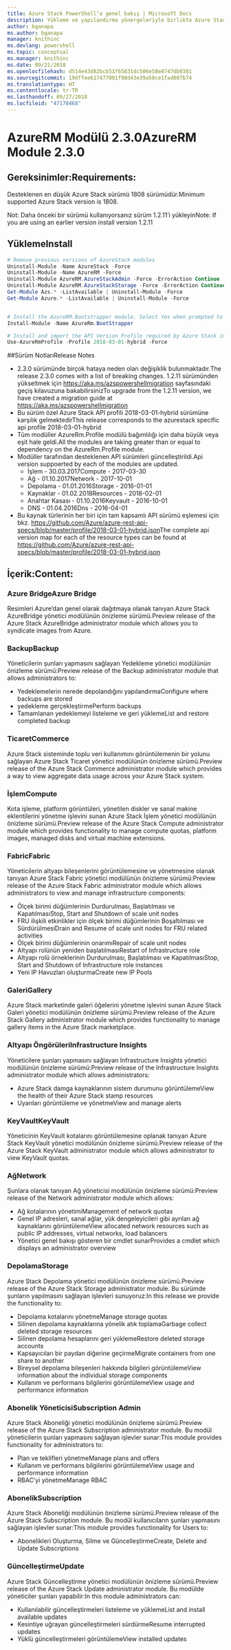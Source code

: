 ```yaml
---
title: Azure Stack PowerShell’e genel bakış | Microsoft Docs
description: Yükleme ve yapılandırma yönergeleriyle birlikte Azure Stack için PowerShell’e genel bakış.
author: bganapa
ms.author: bganapa
manager: knithinc
ms.devlang: powershell
ms.topic: conceptual
ms.manager: knithinc
ms.date: 09/21/2018
ms.openlocfilehash: d514e43d82bcb51f65831dc506e58e8747db0381
ms.sourcegitcommit: 19dffee617477001f98d43e39a50ce1fad087b74
ms.translationtype: HT
ms.contentlocale: tr-TR
ms.lasthandoff: 09/27/2018
ms.locfileid: "47178468"
---
```

# <a name="azurerm-module-230"></a><span data-ttu-id="01604-103">AzureRM Modülü 2.3.0</span><span class="sxs-lookup"><span data-stu-id="01604-103">AzureRM Module 2.3.0</span></span>

## <a name="requirements"></a><span data-ttu-id="01604-104">Gereksinimler:</span><span class="sxs-lookup"><span data-stu-id="01604-104">Requirements:</span></span>
<span data-ttu-id="01604-105">Desteklenen en düşük Azure Stack sürümü 1808 sürümüdür.</span><span class="sxs-lookup"><span data-stu-id="01604-105">Minimum supported Azure Stack version is 1808.</span></span>

<span data-ttu-id="01604-106">Not: Daha önceki bir sürümü kullanıyorsanız sürüm 1.2.11’i yükleyin</span><span class="sxs-lookup"><span data-stu-id="01604-106">Note: If you are using an earlier version install version 1.2.11</span></span>


## <a name="install"></a><span data-ttu-id="01604-107">Yükleme</span><span class="sxs-lookup"><span data-stu-id="01604-107">Install</span></span>
```powershell
# Remove previous versions of AzureStack modules
Uninstall-Module -Name AzureStack -Force 
Uninstall-Module -Name AzureRM -Force 
Uninstall-Module AzureRM.AzureStackAdmin -Force -ErrorAction Continue
Uninstall-Module AzureRM.AzureStackStorage -Force -ErrorAction Continue
Get-Module Azs.* -ListAvailable | Uninstall-Module -Force
Get-Module Azure.* -ListAvailable | Uninstall-Module -Force


# Install the AzureRM.Bootstrapper module. Select Yes when prompted to install NuGet
Install-Module -Name AzureRm.BootStrapper

# Install and import the API Version Profile required by Azure Stack into the current PowerShell session.
Use-AzureRmProfile -Profile 2018-03-01-hybrid -Force

```

##<a name="release-notes"></a><span data-ttu-id="01604-108">Sürüm Notları</span><span class="sxs-lookup"><span data-stu-id="01604-108">Release Notes</span></span>
* <span data-ttu-id="01604-109">2.3.0 sürümünde birçok hataya neden olan değişiklik bulunmaktadır.</span><span class="sxs-lookup"><span data-stu-id="01604-109">The release 2.3.0 comes with a list of breaking changes.</span></span> <span data-ttu-id="01604-110">1.2.11 sürümünden yükseltmek için https://aka.ms/azspowershellmigration sayfasındaki geçiş kılavuzuna bakabilirsiniz</span><span class="sxs-lookup"><span data-stu-id="01604-110">To upgrade from the 1.2.11 version, we have created a migration guide at https://aka.ms/azspowershellmigration</span></span>
* <span data-ttu-id="01604-111">Bu sürüm özel Azure Stack API profili 2018-03-01-hybrid sürümüne karşılık gelmektedir</span><span class="sxs-lookup"><span data-stu-id="01604-111">This release corresponds to the azurestack specific api profile 2018-03-01-hybrid</span></span>
* <span data-ttu-id="01604-112">Tüm modüller AzureRm.Profile modülü bağımlılığı için daha büyük veya eşit hale geldi.</span><span class="sxs-lookup"><span data-stu-id="01604-112">All the modules are taking greater than or equal to dependency on the AzureRm.Profile module.</span></span>
* <span data-ttu-id="01604-113">Modüller tarafından desteklenen API sürümleri güncelleştirildi.</span><span class="sxs-lookup"><span data-stu-id="01604-113">Api version suppoerted by  each of the modules are updated.</span></span> 
    * <span data-ttu-id="01604-114">İşlem - 30.03.2017</span><span class="sxs-lookup"><span data-stu-id="01604-114">Compute - 2017-03-30</span></span>
    * <span data-ttu-id="01604-115">Ağ - 01.10.2017</span><span class="sxs-lookup"><span data-stu-id="01604-115">Network - 2017-10-01</span></span>
    * <span data-ttu-id="01604-116">Depolama - 01.01.2016</span><span class="sxs-lookup"><span data-stu-id="01604-116">Storage - 2016-01-01</span></span>
    * <span data-ttu-id="01604-117">Kaynaklar - 01.02.2018</span><span class="sxs-lookup"><span data-stu-id="01604-117">Resources - 2018-02-01</span></span>
    * <span data-ttu-id="01604-118">Anahtar Kasası - 01.10.2016</span><span class="sxs-lookup"><span data-stu-id="01604-118">Keyvault - 2016-10-01</span></span>
    * <span data-ttu-id="01604-119">DNS - 01.04.2016</span><span class="sxs-lookup"><span data-stu-id="01604-119">Dns - 2016-04-01</span></span>
* <span data-ttu-id="01604-120">Bu kaynak türlerinin her biri için tam kapsamlı API sürümü eşlemesi için bkz. https://github.com/Azure/azure-rest-api-specs/blob/master/profile/2018-03-01-hybrid.json</span><span class="sxs-lookup"><span data-stu-id="01604-120">The complete api version map for each of the resource types can be found at https://github.com/Azure/azure-rest-api-specs/blob/master/profile/2018-03-01-hybrid.json</span></span>

## <a name="content"></a><span data-ttu-id="01604-121">İçerik:</span><span class="sxs-lookup"><span data-stu-id="01604-121">Content:</span></span>
### <a name="azure-bridge"></a><span data-ttu-id="01604-122">Azure Bridge</span><span class="sxs-lookup"><span data-stu-id="01604-122">Azure Bridge</span></span>
<span data-ttu-id="01604-123">Resimleri Azure’dan genel olarak dağıtmaya olanak tanıyan Azure Stack AzureBridge yönetici modülünün önizleme sürümü.</span><span class="sxs-lookup"><span data-stu-id="01604-123">Preview release of the Azure Stack AzureBridge administrator module which allows you to syndicate images from Azure.</span></span>

### <a name="backup"></a><span data-ttu-id="01604-124">Backup</span><span class="sxs-lookup"><span data-stu-id="01604-124">Backup</span></span>
<span data-ttu-id="01604-125">Yöneticilerin şunları yapmasını sağlayan Yedekleme yönetici modülünün önizleme sürümü:</span><span class="sxs-lookup"><span data-stu-id="01604-125">Preview release of the Backup administrator module that allows administrators to:</span></span>
- <span data-ttu-id="01604-126">Yedeklemelerin nerede depolandığını yapılandırma</span><span class="sxs-lookup"><span data-stu-id="01604-126">Configure where backups are stored</span></span>
- <span data-ttu-id="01604-127">yedekleme gerçekleştirme</span><span class="sxs-lookup"><span data-stu-id="01604-127">Perform backups</span></span>
- <span data-ttu-id="01604-128">Tamamlanan yedeklemeyi listeleme ve geri yükleme</span><span class="sxs-lookup"><span data-stu-id="01604-128">List and restore completed backup</span></span>

### <a name="commerce"></a><span data-ttu-id="01604-129">Ticaret</span><span class="sxs-lookup"><span data-stu-id="01604-129">Commerce</span></span>
<span data-ttu-id="01604-130">Azure Stack sisteminde toplu veri kullanımını görüntülemenin bir yolunu sağlayan Azure Stack Ticaret yönetici modülünün önizleme sürümü.</span><span class="sxs-lookup"><span data-stu-id="01604-130">Preview release of the Azure Stack Commerce administrator module which provides a way to view aggregate data usage across your Azure Stack system.</span></span>

### <a name="compute"></a><span data-ttu-id="01604-131">İşlem</span><span class="sxs-lookup"><span data-stu-id="01604-131">Compute</span></span>
<span data-ttu-id="01604-132">Kota işleme, platform görüntüleri, yönetilen diskler ve sanal makine eklentilerini yönetme işlevini sunan Azure Stack İşlem yönetici modülünün önizleme sürümü.</span><span class="sxs-lookup"><span data-stu-id="01604-132">Preview release of the Azure Stack Compute administrator module which provides functionality to manage compute quotas, platform images, managed disks and virtual machine extensions.</span></span>

### <a name="fabric"></a><span data-ttu-id="01604-133">Fabric</span><span class="sxs-lookup"><span data-stu-id="01604-133">Fabric</span></span>
<span data-ttu-id="01604-134">Yöneticilerin altyapı bileşenlerini görüntülemesine ve yönetmesine olanak tanıyan Azure Stack Fabric yönetici modülünün önizleme sürümü:</span><span class="sxs-lookup"><span data-stu-id="01604-134">Preview release of the Azure Stack Fabric administrator module which allows administrators to view and manage infrastructure components:</span></span>
- <span data-ttu-id="01604-135">Ölçek birimi düğümlerinin Durdurulması, Başlatılması ve Kapatılması</span><span class="sxs-lookup"><span data-stu-id="01604-135">Stop, Start and Shutdown of scale unit nodes</span></span>
- <span data-ttu-id="01604-136">FRU ilişkili etkinlikler için ölçek birimi düğümlerinin Boşaltılması ve Sürdürülmesi</span><span class="sxs-lookup"><span data-stu-id="01604-136">Drain and Resume of scale unit nodes for FRU related activities</span></span>
- <span data-ttu-id="01604-137">Ölçek birimi düğümlerinin onarımı</span><span class="sxs-lookup"><span data-stu-id="01604-137">Repair of scale unit nodes</span></span>
- <span data-ttu-id="01604-138">Altyapı rolünün yeniden başlatılması</span><span class="sxs-lookup"><span data-stu-id="01604-138">Restart of Infrastructure role</span></span>
- <span data-ttu-id="01604-139">Altyapı rolü örneklerinin Durdurulması, Başlatılması ve Kapatılması</span><span class="sxs-lookup"><span data-stu-id="01604-139">Stop, Start and Shutdown of Infrastructure role instances</span></span>
- <span data-ttu-id="01604-140">Yeni IP Havuzları oluşturma</span><span class="sxs-lookup"><span data-stu-id="01604-140">Create new IP Pools</span></span>


### <a name="gallery"></a><span data-ttu-id="01604-141">Galeri</span><span class="sxs-lookup"><span data-stu-id="01604-141">Gallery</span></span>
<span data-ttu-id="01604-142">Azure Stack marketinde galeri öğelerini yönetme işlevini sunan Azure Stack Galeri yönetici modülünün önizleme sürümü.</span><span class="sxs-lookup"><span data-stu-id="01604-142">Preview release of the Azure Stack Gallery administrator module which provides functionality to manage gallery items in the Azure Stack marketplace.</span></span>

### <a name="infrastructure-insights"></a><span data-ttu-id="01604-143">Altyapı Öngörüleri</span><span class="sxs-lookup"><span data-stu-id="01604-143">Infrastructure Insights</span></span>
<span data-ttu-id="01604-144">Yöneticilere şunları yapmasını sağlayan Infrastructure Insights yönetici modülünün önizleme sürümü:</span><span class="sxs-lookup"><span data-stu-id="01604-144">Preview release of the Infrastructure Insights administrator module which allows administrators:</span></span>
- <span data-ttu-id="01604-145">Azure Stack damga kaynaklarının sistem durumunu görüntüleme</span><span class="sxs-lookup"><span data-stu-id="01604-145">View the health of their Azure Stack stamp resources</span></span>
- <span data-ttu-id="01604-146">Uyarıları görüntüleme ve yönetme</span><span class="sxs-lookup"><span data-stu-id="01604-146">View and manage alerts</span></span>

### <a name="keyvault"></a><span data-ttu-id="01604-147">KeyVault</span><span class="sxs-lookup"><span data-stu-id="01604-147">KeyVault</span></span>
<span data-ttu-id="01604-148">Yöneticinin KeyVault kotalarını görüntülemesine oplanak tanıyan Azure Stack KeyVault yönetici modülünün önizleme sürümü.</span><span class="sxs-lookup"><span data-stu-id="01604-148">Preview release of the Azure Stack KeyVault administrator module which allows administrator to view KeyVault quotas.</span></span>

### <a name="network"></a><span data-ttu-id="01604-149">Ağ</span><span class="sxs-lookup"><span data-stu-id="01604-149">Network</span></span>
<span data-ttu-id="01604-150">Şunlara olanak tanıyan Ağ yöneticisi modülünün önizleme sürümü:</span><span class="sxs-lookup"><span data-stu-id="01604-150">Preview release of the Network administrator module which allows:</span></span>
- <span data-ttu-id="01604-151">Ağ kotalarının yönetimi</span><span class="sxs-lookup"><span data-stu-id="01604-151">Management of network quotas</span></span>
- <span data-ttu-id="01604-152">Genel IP adresleri, sanal ağlar, yük dengeleyicileri gibi ayrılan ağ kaynaklarını görüntüleme</span><span class="sxs-lookup"><span data-stu-id="01604-152">View allocated network resources such as public IP addresses, virtual networks, load balancers</span></span>
- <span data-ttu-id="01604-153">Yönetici genel bakışı gösteren bir cmdlet sunar</span><span class="sxs-lookup"><span data-stu-id="01604-153">Provides a cmdlet which displays an administrator overview</span></span>

### <a name="storage"></a><span data-ttu-id="01604-154">Depolama</span><span class="sxs-lookup"><span data-stu-id="01604-154">Storage</span></span>
<span data-ttu-id="01604-155">Azure Stack Depolama yönetici modülünün önizleme sürümü.</span><span class="sxs-lookup"><span data-stu-id="01604-155">Preview release of the Azure Stack Storage administrator module.</span></span>  <span data-ttu-id="01604-156">Bu sürümde şunların yapılmasını sağlayan işlevleri sunuyoruz:</span><span class="sxs-lookup"><span data-stu-id="01604-156">In this release we provide the functionality to:</span></span>
- <span data-ttu-id="01604-157">Depolama kotalarını yönetme</span><span class="sxs-lookup"><span data-stu-id="01604-157">Manage storage quotas</span></span>
- <span data-ttu-id="01604-158">Silinen depolama kaynaklarına yönelik atık toplama</span><span class="sxs-lookup"><span data-stu-id="01604-158">Garbage collect deleted storage resources</span></span>
- <span data-ttu-id="01604-159">Silinen depolama hesaplarını geri yükleme</span><span class="sxs-lookup"><span data-stu-id="01604-159">Restore deleted storage accounts</span></span>
- <span data-ttu-id="01604-160">Kapsayıcıları bir paydan diğerine geçirme</span><span class="sxs-lookup"><span data-stu-id="01604-160">Migrate containers from one share to another</span></span>
- <span data-ttu-id="01604-161">Bireysel depolama bileşenleri hakkında bilgileri görüntüleme</span><span class="sxs-lookup"><span data-stu-id="01604-161">View information about the individual storage components</span></span>
- <span data-ttu-id="01604-162">Kullanım ve performans bilgilerini görüntüleme</span><span class="sxs-lookup"><span data-stu-id="01604-162">View usage and performance information</span></span>

### <a name="subscription-admin"></a><span data-ttu-id="01604-163">Abonelik Yöneticisi</span><span class="sxs-lookup"><span data-stu-id="01604-163">Subscription Admin</span></span>
<span data-ttu-id="01604-164">Azure Stack Aboneliği yönetici modülünün önizleme sürümü.</span><span class="sxs-lookup"><span data-stu-id="01604-164">Preview release of the Azure Stack Subscription administrator module.</span></span>  <span data-ttu-id="01604-165">Bu modül yöneticilerin şunları yapmasını sağlayan işlevler sunar:</span><span class="sxs-lookup"><span data-stu-id="01604-165">This module provides functionality for administrators to:</span></span>
- <span data-ttu-id="01604-166">Plan ve teklifleri yönetme</span><span class="sxs-lookup"><span data-stu-id="01604-166">Manage plans and offers</span></span>
- <span data-ttu-id="01604-167">Kullanım ve performans bilgilerini görüntüleme</span><span class="sxs-lookup"><span data-stu-id="01604-167">View usage and performance information</span></span>
- <span data-ttu-id="01604-168">RBAC’yi yönetme</span><span class="sxs-lookup"><span data-stu-id="01604-168">Manage RBAC</span></span>

### <a name="subscription"></a><span data-ttu-id="01604-169">Abonelik</span><span class="sxs-lookup"><span data-stu-id="01604-169">Subscription</span></span>
<span data-ttu-id="01604-170">Azure Stack Aboneliği modülünün önizleme sürümü.</span><span class="sxs-lookup"><span data-stu-id="01604-170">Preview release of the Azure Stack Subscription module.</span></span>  <span data-ttu-id="01604-171">Bu modül kullanıcıların şunları yapmasını sağlayan işlevler sunar:</span><span class="sxs-lookup"><span data-stu-id="01604-171">This module provides functionality for Users to:</span></span>
- <span data-ttu-id="01604-172">Abonelikleri Oluşturma, Silme ve Güncelleştirme</span><span class="sxs-lookup"><span data-stu-id="01604-172">Create, Delete and Update Subscriptions</span></span>

### <a name="update"></a><span data-ttu-id="01604-173">Güncelleştirme</span><span class="sxs-lookup"><span data-stu-id="01604-173">Update</span></span>
<span data-ttu-id="01604-174">Azure Stack Güncelleştirme yönetici modülünün önizleme sürümü.</span><span class="sxs-lookup"><span data-stu-id="01604-174">Preview release of the Azure Stack Update administrator module.</span></span>  <span data-ttu-id="01604-175">Bu modülde yöneticiler şunları yapabilir:</span><span class="sxs-lookup"><span data-stu-id="01604-175">In this module administrators can:</span></span>
- <span data-ttu-id="01604-176">Kullanılabilir güncelleştirmeleri listeleme ve yükleme</span><span class="sxs-lookup"><span data-stu-id="01604-176">List and install available updates</span></span>
- <span data-ttu-id="01604-177">Kesintiye uğrayan güncelleştirmeleri sürdürme</span><span class="sxs-lookup"><span data-stu-id="01604-177">Resume interrupted updates</span></span>
- <span data-ttu-id="01604-178">Yüklü güncelleştirmeleri görüntüleme</span><span class="sxs-lookup"><span data-stu-id="01604-178">View installed updates</span></span>
